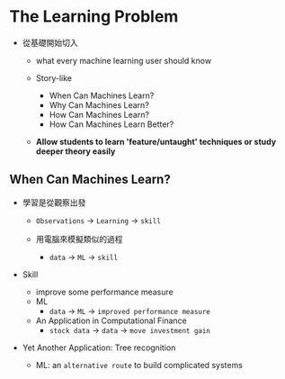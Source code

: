 # The Learning Problem


- 從基礎開始切入
    - what every machine learning user should know
    - Story-like
        - When Can Machines Learn?
        - Why Can Machines Learn?
        - How Can Machines Learn?
        - How Can Machines Learn Better?

    - **Allow students to learn 'feature/untaught' techniques or study deeper theory easily**


## When Can Machines Learn?

- 學習是從觀察出發

    - `Observations` -> `Learning` -> `skill`

    - 用電腦來模擬類似的過程

        - `data` -> `ML` -> `skill`

- Skill
    - improve some performance measure
    - ML
        - `data` -> `ML` -> `improved performance measure`
    - An Application in Computational Finance
        - `stock data` -> `data` -> `move investment gain`

- Yet Another Application: Tree recognition
    - ML: an `alternative route` to build complicated systems


